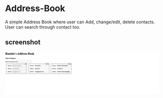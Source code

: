 # Address-Book
A simple Address Book where user can Add, change/edit, delete contacts. User can search through contact too.
## screenshot
![alt text](https://github.com/RamtinHaf/Address-Book/blob/main/Address_Book_ss.png)
